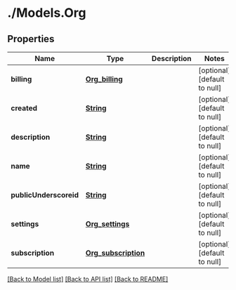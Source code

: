 # ./Models.Org
## Properties

Name | Type | Description | Notes
------------ | ------------- | ------------- | -------------
**billing** | [**Org_billing**][1] |  | [optional] [default to null]
**created** | [**String**][2] |  | [optional] [default to null]
**description** | [**String**][2] |  | [optional] [default to null]
**name** | [**String**][2] |  | [optional] [default to null]
**publicUnderscoreid** | [**String**][2] |  | [optional] [default to null]
**settings** | [**Org_settings**][3] |  | [optional] [default to null]
**subscription** | [**Org_subscription**][4] |  | [optional] [default to null]

[[Back to Model list]][5] [[Back to API list]][6] [[Back to README]][7]

[1]: Org_billing.md
[2]: string.md
[3]: Org_settings.md
[4]: Org_subscription.md
[5]: ../README.md#documentation-for-models
[6]: ../README.md#documentation-for-api-endpoints
[7]: ../README.md
